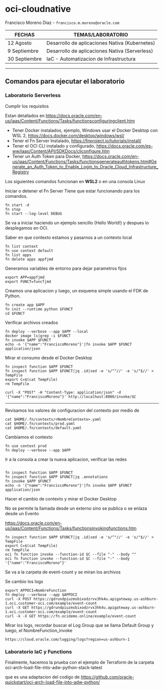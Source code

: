 # oci-cloudnative
Francisco Moreno Diaz -  `francisco.m.moreno@oracle.com`


|   FECHAS      |        TEMAS/LABORATORIO                       |
|---------------|------------------------------------------------|
|  12 Agosto    | Desarrollo de aplicaciones Nativa (Kubernetes) |
| 9 Septiembre  | Desarrollo de aplicaciones Nativa (Serverless) |
| 30 Septiembre | IaC - Automatizacion de Infrastructura         |



---
## Comandos para ejecutar el laboratorio ##

### Laboratorio Serverless

Cumplir los requisitos 

Estan detallados en https://docs.oracle.com/en-us/iaas/Content/Functions/Tasks/functionsconfiguringclient.htm


* Tener Docker instalados, ejemplo, Windows usar el Docker Desktop con WSL 2, https://docs.docker.com/desktop/windows/wsl/
* Tener el Fn Server Instalado, https://fnproject.io/tutorials/install/
* Tener el OCI CLI instalado y configurado, https://docs.oracle.com/es-ww/iaas/Content/API/SDKDocs/cliconfigure.htm
* Tener un Auth Token para Docker, https://docs.oracle.com/en-us/iaas/Content/Functions/Tasks/functionsgenerateauthtokens.htm#Generate_an_Auth_Token_to_Enable_Login_to_Oracle_Cloud_Infrastructure_Registry


Los siguientes comandos funcionan en **WSL2** o en una consola Linux


Iniciar o detener el Fn Server
Tiene que estar funcionando para los comandos.
~~~~
fn start -d
fn stop
fn start --log-level DEBUG
~~~~

Se va a iniciar haciendo un ejemplo sencillo (Hello World!) y despues lo desplegamos en OCI.

Saber en que contexto estamos y pasarnos a un contexto local
~~~~
fn list context
fn use context default
fn list apps
fn delete apps appfjmd
~~~~

Generamos variables de entorno para dejar parametros fijos
~~~~
export APP=appfjmd
export FUNCT=funcfjmd
~~~~

Creamos una aplicacion y luego, un esquema simple usando el FDK de Python.
~~~~
fn create app $APP
fn init --runtime python $FUNCT
cd $FUNCT
~~~~

Verificar archivos creados

~~~~
fn deploy --verbose --app $APP --local
docker image ls|grep -i $FUNCT
fn invoke $APP $FUNCT
echo -n '{"name":"FranciscoMoreno"}'|fn invoke $APP $FUNCT application/json
~~~~

Mirar el consumo desde el Docker Desktop

~~~~
fn inspect function $APP $FUNCT
fn inspect function $APP $FUNCT|jq .id|sed -e 's/^"//' -e 's/"$//' > TempFile
export C=$(cat TempFile)
rm TempFile
~~~~

~~~~
curl -X "POST" -H "Content-Type: application/json" -d '{"name":"FranciscoMoreno"}' http://localhost:8080/invoke/$C
~~~~


----



Revisamos los valores de configuracion del contexto por medio de

~~~~
cat $HOME/.fn/contexts/<NombreContexto>.yaml
cat $HOME/.fn/contexts/prod.yaml
cat $HOME/.fn/contexts/default.yaml
~~~~

Cambiamos el contexto

~~~~
fn use context prod
fn deploy --verbose --app $APP
~~~~

Ir a la consola a crear la nueva aplicacion, verificar las redes

~~~~

fn inspect function $APP $FUNCT
fn inspect function $APP $FUNCT|jq .annotations
fn invoke $APP $FUNCT
echo -n '{"name":"FranciscoMoreno"}'|fn invoke $APP $FUNCT application/json
~~~~

Hacer el cambio de contexto y mirar el Docker Desktop

No se permite la llamada desde un externo sino se publica o se enlaza desde un Evento

https://docs.oracle.com/en-us/iaas/Content/Functions/Tasks/functionsinvokingfunctions.htm

~~~~
fn inspect function $APP $FUNCT|jq .id|sed -e 's/^"//' -e 's/"$//' > TempFile
export C=$(cat TempFile)
rm TempFile
oci fn function invoke --function-id $C --file "-" --body ""
oci fn function invoke --function-id $C --file "-" --body '{"name":"FranciscoMoreno"}'
~~~~


Se va a la carpeta de event-count y se miran los archivos

Se cambio los logs

~~~~
export APPOCI=NombreFunction
fn deploy --verbose --app $APPOCI
curl -X POST https://gdrundpiuzmsbixodzrvx3hk4u.apigateway.us-ashburn-1.oci.customer-oci.com/example/event-count
curl -X GET https://gdrundpiuzmsbixodzrvx3hk4u.apigateway.us-ashburn-1.oci.customer-oci.com/example/event-count
curl -k -X GET https://fn.ocidemo.online/example/event-count
~~~~

Mirar los logs, recordar buscar el Log Group que se llama Default Group y luego, el NombreFunction_invoke

~~~~
https://cloud.oracle.com/logging/logs?region=us-ashburn-1
~~~~


### Laboratorio IaC y Functions
Finalmente, hacemos la prueba con el ejemplo de Terraform de la carpeta oci-arch-load-file-into-adw-python-stack-latest

que es una adaptacion del codigo de https://github.com/oracle-quickstart/oci-arch-load-file-into-adw-python/